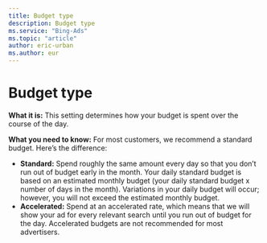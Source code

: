 ```yaml
---
title: Budget type
description: Budget type
ms.service: "Bing-Ads"
ms.topic: "article"
author: eric-urban
ms.author: eur
---
```


# Budget type

**What it is:**       This setting determines how your budget is spent over the course of the day.

**What you need to know:**        For most customers, we recommend a standard budget. Here’s the difference:
- **Standard:** Spend roughly the same amount every day so that you don’t run out of budget early in the month. Your daily standard budget is based on an estimated monthly budget (your daily standard budget x number of days in the month). Variations in your daily budget will occur; however, you will not exceed the estimated monthly budget.
- **Accelerated:** Spend at an accelerated rate, which means that we will show your ad for every relevant search until you run out of budget for the day. Accelerated budgets are not recommended for most advertisers.


